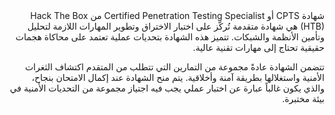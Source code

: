 <style>
.rtl-text {
    direction: rtl;
    unicode-bidi: embed;
}

.ltr-text {
    unicode-bidi: embed;
    direction: ltr;
}
</style>


<div class="rtl-text">
شهادة <span class="ltr-text">CPTS</span> أو 
<span class="ltr-text">Certified Penetration Testing Specialist</span> من 
<span class="ltr-text">Hack The Box (HTB)</span> هي شهادة متقدمة تُركّز على اختبار الاختراق وتطوير المهارات اللازمة لتحليل وتأمين الأنظمة والشبكات. تتميز هذه الشهادة بتحديات عملية تعتمد على محاكاة هجمات حقيقية تحتاج إلى مهارات تقنية عالية.

تتضمن الشهادة عادةً مجموعة من التمارين التي تتطلب من المتقدم اكتشاف الثغرات الأمنية واستغلالها بطريقة آمنة وأخلاقية. يتم منح الشهادة عند إكمال الامتحان بنجاح، والذي يكون غالباً عبارة عن اختبار عملي يجب فيه اجتياز مجموعة من التحديات الأمنية في بيئة مختبرة.
</div>

